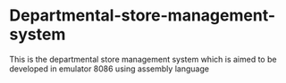 # Departmental-store-management-system
This is the departmental store management system which is aimed to be developed in emulator 8086 using assembly language
